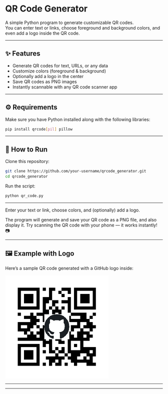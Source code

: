 
# QR Code Generator

A simple Python program to generate customizable QR codes.  
You can enter text or links, choose foreground and background colors, and even add a logo inside the QR code.

---

## ✨ Features
- Generate QR codes for text, URLs, or any data  
- Customize colors (foreground & background)  
- Optionally add a logo in the center  
- Save QR codes as PNG images  
- Instantly scannable with any QR code scanner app  

---

## ⚙️ Requirements
Make sure you have Python installed along with the following libraries:

```bash
pip install qrcode[pil] pillow
````

---

## 🚀 How to Run

Clone this repository:

```bash
git clone https://github.com/your-username/qrcode_generator.git
cd qrcode_generator
```

Run the script:

```bash
python qr_code.py
```
---
Enter your text or link, choose colors, and (optionally) add a logo.

The program will generate and save your QR code as a PNG file, and also display it.
Try scanning the QR code with your phone — it works instantly! 📷

---
## 🖼️ Example with Logo

Here’s a sample QR code generated with a GitHub logo inside:

![QR Code with GitHub Logo](github_logo.png)

---

---
